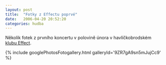 ```yaml
---
layout: post
title:  "Fotky z Effectu poprvé"
date:   2006-04-20 20:52:20
categories: hudba
---
```


Několik fotek z prvního koncertu v polovině února v havlíčkobrodském [klubu Effect](http://www.effectmusic.cz).

{% include googlePhotosFotogallery.html galleryId='9ZR7gA9sn5mJujCc9' %}